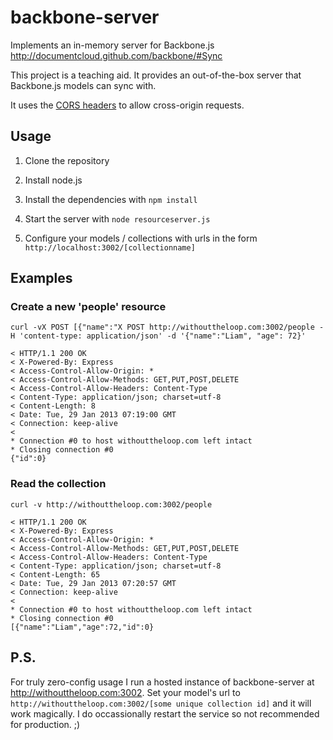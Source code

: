 backbone-server
===============

Implements an in-memory server for Backbone.js
http://documentcloud.github.com/backbone/#Sync

This project is a teaching aid. It provides an out-of-the-box server that Backbone.js models can sync with.

It uses the [CORS headers](https://developer.mozilla.org/en/http_access_control) to allow cross-origin requests.

Usage
-----

1. Clone the repository

1. Install node.js

1. Install the dependencies with `npm install`

1. Start the server with `node resourceserver.js`

1. Configure your models / collections with urls in the form `http://localhost:3002/[collectionname]`

Examples
--------

### Create a new 'people' resource

```
curl -vX POST [{"name":"X POST http://withouttheloop.com:3002/people -H 'content-type: application/json' -d '{"name":"Liam", "age": 72}'

< HTTP/1.1 200 OK
< X-Powered-By: Express
< Access-Control-Allow-Origin: *
< Access-Control-Allow-Methods: GET,PUT,POST,DELETE
< Access-Control-Allow-Headers: Content-Type
< Content-Type: application/json; charset=utf-8
< Content-Length: 8
< Date: Tue, 29 Jan 2013 07:19:00 GMT
< Connection: keep-alive
< 
* Connection #0 to host withouttheloop.com left intact
* Closing connection #0
{"id":0}
```

### Read the collection

```
curl -v http://withouttheloop.com:3002/people

< HTTP/1.1 200 OK
< X-Powered-By: Express
< Access-Control-Allow-Origin: *
< Access-Control-Allow-Methods: GET,PUT,POST,DELETE
< Access-Control-Allow-Headers: Content-Type
< Content-Type: application/json; charset=utf-8
< Content-Length: 65
< Date: Tue, 29 Jan 2013 07:20:57 GMT
< Connection: keep-alive
< 
* Connection #0 to host withouttheloop.com left intact
* Closing connection #0
[{"name":"Liam","age":72,"id":0}
```



P.S.
----

For truly zero-config usage I run a hosted instance of backbone-server at http://withouttheloop.com:3002. Set your model's url to `http://withouttheloop.com:3002/[some unique collection id]` and it will work magically. I do occassionally restart the service so not recommended for production. ;)

